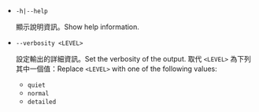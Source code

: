 * `-h|--help`

  <span data-ttu-id="49d6d-101">顯示說明資訊。</span><span class="sxs-lookup"><span data-stu-id="49d6d-101">Show help information.</span></span>

* `--verbosity <LEVEL>`

  <span data-ttu-id="49d6d-102">設定輸出的詳細資訊。</span><span class="sxs-lookup"><span data-stu-id="49d6d-102">Set the verbosity of the output.</span></span> <span data-ttu-id="49d6d-103">取代 `<LEVEL>` 為下列其中一個值：</span><span class="sxs-lookup"><span data-stu-id="49d6d-103">Replace `<LEVEL>` with one of the following values:</span></span>
  
  * `quiet`
  * `normal`
  * `detailed`